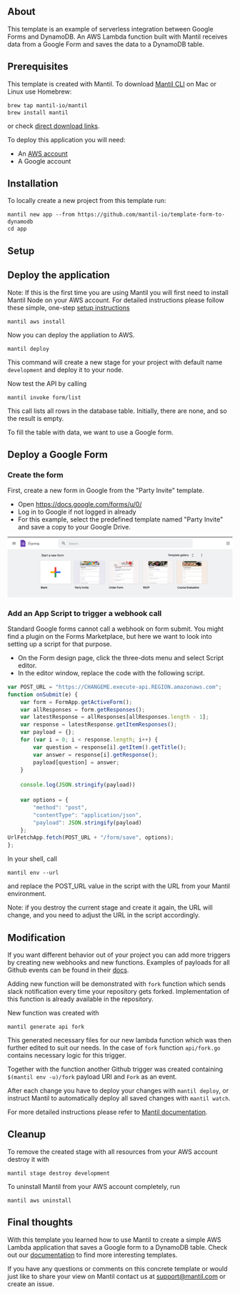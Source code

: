 ## About

This template is an example of serverless integration between Google Forms and DynamoDB. An AWS Lambda function built with Mantil receives data from a Google Form and saves the data to a DynamoDB table.

## Prerequisites

This template is created with Mantil. To download [Mantil CLI](https://github.com/mantil-io/mantil#installation) on Mac or Linux use Homebrew:

```
brew tap mantil-io/mantil
brew install mantil
```

or check [direct download links](https://github.com/mantil-io/mantil#installation).

To deploy this application you will need:
- An [AWS account](https://aws.amazon.com/premiumsupport/knowledge-center/create-and-activate-aws-account/)
- A Google account

## Installation

To locally create a new project from this template run:

```
mantil new app --from https://github.com/mantil-io/template-form-to-dynamodb
cd app
```

## Setup


## Deploy the application

Note: If this is the first time you are using Mantil you will first need to install Mantil Node on your AWS account. For detailed instructions please follow these simple, one-step [setup instructions](https://github.com/mantil-io/mantil/blob/master/docs/getting_started.md#setup)

```
mantil aws install
```

Now you can deploy the appliation to AWS.

```
mantil deploy
```

This command will create a new stage for your project with default name `development` and deploy it to your node.

Now test the API by calling

```
mantil invoke form/list
```

This call lists all rows in the database table. Initially, there are none, and so the result is empty.

To fill the table with data, we want to use a Google form.


## Deploy a Google Form

### Create the form

First, create a new form in Google from the "Party Invite" template.

- Open https://docs.google.com/forms/u/0/
- Log in to Google if not logged in already
- For this example, select the predefined template named "Party Invite" and save a copy to your Google Drive. 

![Party Invite](images/google-forms-select-party-invite.png)

### Add an App Script to trigger a webhook call

Standard Google forms cannot call a webhook on form submit. You might find a plugin on the Forms Marketplace, but here we want to look into setting up a script for that purpose.

- On the Form design page, click the three-dots menu and select Script editor.
- In the editor window, replace the code with the following script.

```js
var POST_URL = "https://CHANGEME.execute-api.REGION.amazonaws.com";
function onSubmit(e) {
    var form = FormApp.getActiveForm();
    var allResponses = form.getResponses();
    var latestResponse = allResponses[allResponses.length - 1];
    var response = latestResponse.getItemResponses();
    var payload = {};
    for (var i = 0; i < response.length; i++) {
        var question = response[i].getItem().getTitle();
        var answer = response[i].getResponse();
        payload[question] = answer;
    }

    console.log(JSON.stringify(payload))
  
    var options = {
        "method": "post",
        "contentType": "application/json",
        "payload": JSON.stringify(payload)
    };
UrlFetchApp.fetch(POST_URL + "/form/save", options);
};
```

In your shell, call

```
mantil env --url
```

and replace the POST_URL value in the script with the URL from your Mantil environment.

Note: if you destroy the current stage and create it again, the URL will change, and you need to adjust the URL in the script accordingly. 


## Modification

If you want different behavior out of your project you can add more triggers by creating new webhooks and new functions. Examples of payloads for all Github events can be found in their [docs](https://docs.github.com/en/developers/webhooks-and-events/webhooks/webhook-events-and-payloads).

Adding new function will be demonstrated with `fork` function which sends slack notification every time your repository gets forked. Implementation of this function is already available in the repository.

New function was created with

```
mantil generate api fork
```

This generated necessary files for our new lambda function which was then further edited to suit our needs. In the case of `fork` function `api/fork.go` contains necessary logic for this trigger.

Together with the function another Github trigger was created containing `$(mantil env -u)/fork` payload URI and `Fork` as an event.

After each change you have to deploy your changes with `mantil deploy`, or instruct Mantil to automatically deploy all saved changes with `mantil watch`.

For more detailed instructions please refer to [Mantil documentation](https://github.com/mantil-io/mantil#documentation).

## Cleanup

To remove the created stage with all resources from your AWS account destroy it with

```
mantil stage destroy development
```

To uninstall Mantil from your AWS account completely, run

```
mantil aws uninstall
```


## Final thoughts

With this template you learned how to use Mantil to create a simple AWS Lambda application that saves a Google form to a DynamoDB table. Check out our [documentation](https://github.com/mantil-io/mantil#documentation) to find more interesting templates. 

If you have any questions or comments on this concrete template or would just like to share your view on Mantil contact us at [support@mantil.com](mailto:support@mantil.com) or create an issue.
